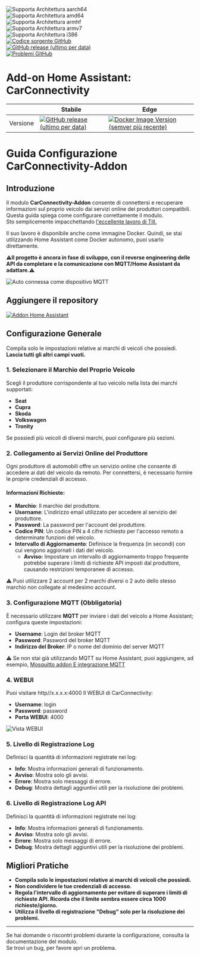 ![Supporta Architettura aarch64][aarch64-shield]  
![Supporta Architettura amd64][amd64-shield]  
![Supporta Architettura armhf][armhf-shield]  
![Supporta Architettura armv7][armv7-shield]  
![Supporta Architettura i386][i386-shield]  
[![Codice sorgente GitHub](https://img.shields.io/badge/Source-GitHub-green)](https://github.com/Pulpyyyy/carconnectivity-addon/)  
[![GitHub release (ultimo per data)](https://img.shields.io/github/v/release/Pulpyyyy/carconnectivity-addon)](https://github.com/Pulpyyyy/carconnectivity-addon/releases/latest)  
[![Problemi GitHub](https://img.shields.io/github/issues/Pulpyyyy/carconnectivity-addon)](https://github.com/Pulpyyyy/carconnectivity-addon/issues)  

[aarch64-shield]: https://img.shields.io/badge/aarch64-yes-green.svg  
[amd64-shield]: https://img.shields.io/badge/amd64-yes-green.svg  
[armhf-shield]: https://img.shields.io/badge/armhf-yes-green.svg  
[armv7-shield]: https://img.shields.io/badge/armv7-yes-green.svg  
[i386-shield]: https://img.shields.io/badge/i386-yes-green.svg  

# Add-on Home Assistant: CarConnectivity  

|         | Stabile                                                                                                                       | Edge                                                                                                                                         |  
| ------- | ------------------------------------------------------------------------------------------------------------------------------ | -------------------------------------------------------------------------------------------------------------------------------------------- |  
| Versione| [![GitHub release (ultimo per data)](https://img.shields.io/docker/v/pulpyyyy/carconnectivity-addon-amd64?&sort=date&label=&style=for-the-badge)](https://github.com/pulpyyyy/carconnectivity-addon/releases) | [![Docker Image Version (semver più recente)](https://img.shields.io/docker/v/pulpyyyy/carconnectivity-addon-edge-amd64?&sort=date&label=&style=for-the-badge)](https://github.com/Pulpyyyy/carconnectivity-addon/blob/main/carconnectivity-addon-edge/CHANGELOG.md) |  

# Guida Configurazione CarConnectivity-Addon  

## Introduzione  

Il modulo **CarConnectivity-Addon** consente di connettersi e recuperare informazioni sul proprio veicolo dai servizi online dei produttori compatibili. Questa guida spiega come configurare correttamente il modulo.  
Sto semplicemente impacchettando [l'eccellente lavoro di Till.](https://github.com/tillsteinbach/CarConnectivity)  

Il suo lavoro è disponibile anche come immagine Docker. Quindi, se stai utilizzando Home Assistant come Docker autonomo, puoi usarlo direttamente.  

**⚠️Il progetto è ancora in fase di sviluppo, con il reverse engineering delle API da completare e la comunicazione con MQTT/Home Assistant da adattare.⚠️**  

![Auto connessa come dispositivo MQTT](https://raw.githubusercontent.com/Pulpyyyy/carconnectivity-addon/refs/heads/main/img/mqtt_device.png)  

## Aggiungere il repository  

[![Addon Home Assistant](https://raw.githubusercontent.com/Pulpyyyy/carconnectivity-addon/refs/heads/main/.github/img/addon-ha.svg)](https://my.home-assistant.io/redirect/supervisor_add_addon_repository/?repository_url=https%3A%2F%2Fgithub.com%2FPulpyyyy%2Fcarconnectivity-addon)  

## Configurazione Generale  

Compila solo le impostazioni relative ai marchi di veicoli che possiedi. **Lascia tutti gli altri campi vuoti.**  

### 1. Selezionare il Marchio del Proprio Veicolo  
Scegli il produttore corrispondente al tuo veicolo nella lista dei marchi supportati:  
- **Seat**  
- **Cupra**  
- **Skoda**  
- **Volkswagen**  
- **Tronity**  

Se possiedi più veicoli di diversi marchi, puoi configurare più sezioni.  

### 2. Collegamento ai Servizi Online del Produttore  
Ogni produttore di automobili offre un servizio online che consente di accedere ai dati del veicolo da remoto. Per connettersi, è necessario fornire le proprie credenziali di accesso.  

#### Informazioni Richieste:  
- **Marchio**: Il marchio del produttore.  
- **Username**: L'indirizzo email utilizzato per accedere al servizio del produttore.  
- **Password**: La password per l'account del produttore.  
- **Codice PIN**: Un codice PIN a 4 cifre richiesto per l'accesso remoto a determinate funzioni del veicolo.  
- **Intervallo di Aggiornamento**: Definisce la frequenza (in secondi) con cui vengono aggiornati i dati del veicolo.  
  - **Avviso:** Impostare un intervallo di aggiornamento troppo frequente potrebbe superare i limiti di richieste API imposti dal produttore, causando restrizioni temporanee di accesso.  

⚠️ Puoi utilizzare 2 account per 2 marchi diversi o 2 auto dello stesso marchio non collegate al medesimo account.  

### 3. Configurazione MQTT (Obbligatoria)  
È necessario utilizzare **MQTT** per inviare i dati del veicolo a Home Assistant; configura queste impostazioni:  
- **Username**: Login del broker MQTT  
- **Password**: Password del broker MQTT  
- **Indirizzo del Broker**: IP o nome del dominio del server MQTT  

⚠️ Se non stai già utilizzando MQTT su Home Assistant, puoi aggiungere, ad esempio, [Mosquitto addon E integrazione MQTT](https://www.home-assistant.io/integrations/mqtt)  

### 4. WEBUI  
Puoi visitare http//x.x.x.x:4000 Il WEBUI di CarConnectivity:  
- **Username**: login  
- **Password**: password  
- **Porta WEBUI**: 4000  

![Vista WEBUI](https://raw.githubusercontent.com/Pulpyyyy/carconnectivity-addon/refs/heads/main/img/webui_view.jpeg)  

### 5. Livello di Registrazione Log  
Definisci la quantità di informazioni registrate nei log:  
- **Info**: Mostra informazioni generali di funzionamento.  
- **Avviso**: Mostra solo gli avvisi.  
- **Errore**: Mostra solo messaggi di errore.  
- **Debug**: Mostra dettagli aggiuntivi utili per la risoluzione dei problemi.  

### 6. Livello di Registrazione Log API  
Definisci la quantità di informazioni registrate nei log:  
- **Info**: Mostra informazioni generali di funzionamento.  
- **Avviso**: Mostra solo gli avvisi.  
- **Errore**: Mostra solo messaggi di errore.  
- **Debug**: Mostra dettagli aggiuntivi utili per la risoluzione dei problemi.  

## Migliori Pratiche  
- **Compila solo le impostazioni relative ai marchi di veicoli che possiedi.**  
- **Non condividere le tue credenziali di accesso.**  
- **Regola l'intervallo di aggiornamento per evitare di superare i limiti di richieste API. Ricorda che il limite sembra essere circa 1000 richieste/giorno.**  
- **Utilizza il livello di registrazione "Debug" solo per la risoluzione dei problemi.**  

---  

Se hai domande o riscontri problemi durante la configurazione, consulta la documentazione del modulo.  
Se trovi un bug, per favore apri un problema.  